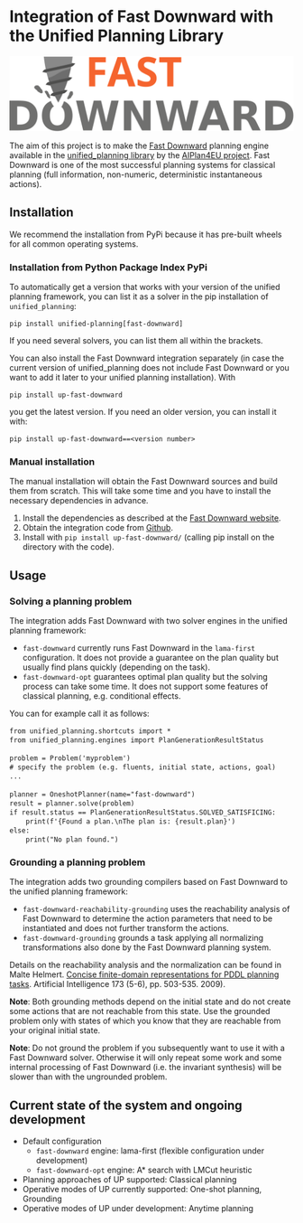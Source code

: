 # Integration of Fast Downward with the Unified Planning Library

![Fast Downward Logo](https://github.com/aibasel/downward/blob/main/misc/images/fast-downward.svg "Fast Downward Logo")

The aim of this project is to make the [Fast
Downward](https://www.fast-downward.org/) planning engine available in the
[unified_planning library](https://github.com/aiplan4eu/unified-planning) by
the [AIPlan4EU project](https://www.aiplan4eu-project.eu/). Fast Downward is
one of the most successful planning systems for classical planning (full
information, non-numeric, deterministic instantaneous actions).

## Installation

We recommend the installation from PyPi because it has pre-built wheels for all common operating systems.

### Installation from Python Package Index PyPi

To automatically get a version that works with your version of the unified planning framework, you can list it as a solver in the pip installation of ```unified_planning```:

```
pip install unified-planning[fast-downward]
```

If you need several solvers, you can list them all within the brackets.

You can also install the Fast Downward integration separately (in case the current version of unified_planning does not include Fast Downward or you want to add it later to your unified planning installation). With

```
pip install up-fast-downward
```

you get the latest version. If you need an older version, you can install it with:

```
pip install up-fast-downward==<version number>
```

### Manual installation

The manual installation will obtain the Fast Downward sources and build them from scratch. This will take some time and you have to install the necessary dependencies in advance.

1. Install the dependencies as described at the [Fast Downward website](https://www.fast-downward.org/ObtainingAndRunningFastDownward).
1. Obtain the integration code from [Github](https://github.com/aiplan4eu/up-fast-downward).
1. Install with ```pip install up-fast-downward/``` (calling pip install on the directory with the code).

## Usage

### Solving a planning problem

The integration adds Fast Downward with two solver engines in the unified planning framework:

- ```fast-downward``` currently runs Fast Downward in the ```lama-first``` configuration. It does not provide a guarantee on the plan quality but usually find plans quickly (depending on the task).
- ```fast-downward-opt``` guarantees optimal plan quality but the solving process can take some time. It does not support some features of classical planning, e.g. conditional effects.

You can for example call it as follows:

```
from unified_planning.shortcuts import *
from unified_planning.engines import PlanGenerationResultStatus

problem = Problem('myproblem')
# specify the problem (e.g. fluents, initial state, actions, goal)
...

planner = OneshotPlanner(name="fast-downward")
result = planner.solve(problem)
if result.status == PlanGenerationResultStatus.SOLVED_SATISFICING:
    print(f'{Found a plan.\nThe plan is: {result.plan}')
else:
    print("No plan found.")
```

### Grounding a planning problem

The integration adds two grounding compilers based on Fast Downward to the unified planning framework:
- ```fast-downward-reachability-grounding``` uses the reachability analysis of Fast Downward to determine the action parameters that need to be instantiated and does not further transform the actions.
- ```fast-downward-grounding``` grounds a task applying all normalizing transformations also done by the Fast Downward planning system.

Details on the reachability analysis and the normalization can be found in Malte Helmert. [Concise finite-domain representations for PDDL planning tasks](https://ai.dmi.unibas.ch/papers/helmert-aij2009.pdf). Artificial Intelligence 173 (5-6), pp. 503-535. 2009).
  
**Note**: Both grounding methods depend on the initial state and do not create some actions that are not reachable from this state. Use the grounded problem only with states of which you know that they are reachable from your original initial state.

**Note**: Do not ground the problem if you subsequently want to use it with a Fast Downward solver. Otherwise it will only repeat some work and some internal processing of Fast Downward (i.e. the invariant synthesis) will be slower than with the ungrounded problem.


## Current state of the system and ongoing development

- Default configuration
    - ```fast-downward``` engine: lama-first (flexible configuration under development)
    - ```fast-downward-opt``` engine: A* search with LMCut heuristic
- Planning approaches of UP supported: Classical planning
- Operative modes of UP currently supported: One-shot planning, Grounding
- Operative modes of UP under development: Anytime planning
